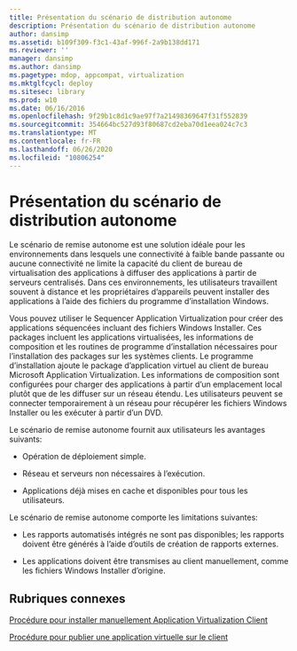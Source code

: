 ```yaml
---
title: Présentation du scénario de distribution autonome
description: Présentation du scénario de distribution autonome
author: dansimp
ms.assetid: b109f309-f3c1-43af-996f-2a9b138dd171
ms.reviewer: ''
manager: dansimp
ms.author: dansimp
ms.pagetype: mdop, appcompat, virtualization
ms.mktglfcycl: deploy
ms.sitesec: library
ms.prod: w10
ms.date: 06/16/2016
ms.openlocfilehash: 9f29b1c8d1c9ae97f7a21498369647f31f552839
ms.sourcegitcommit: 354664bc527d93f80687cd2eba70d1eea024c7c3
ms.translationtype: MT
ms.contentlocale: fr-FR
ms.lasthandoff: 06/26/2020
ms.locfileid: "10806254"
---
```

# Présentation du scénario de distribution autonome


Le scénario de remise autonome est une solution idéale pour les environnements dans lesquels une connectivité à faible bande passante ou aucune connectivité ne limite la capacité du client de bureau de virtualisation des applications à diffuser des applications à partir de serveurs centralisés. Dans ces environnements, les utilisateurs travaillent souvent à distance et les propriétaires d’appareils peuvent installer des applications à l’aide des fichiers du programme d’installation Windows.

Vous pouvez utiliser le Sequencer Application Virtualization pour créer des applications séquencées incluant des fichiers Windows Installer. Ces packages incluent les applications virtualisées, les informations de composition et les routines de programme d’installation nécessaires pour l’installation des packages sur les systèmes clients. Le programme d’installation ajoute le package d’application virtuel au client de bureau Microsoft Application Virtualization. Les informations de composition sont configurées pour charger des applications à partir d’un emplacement local plutôt que de les diffuser sur un réseau étendu. Les utilisateurs peuvent se connecter temporairement à un réseau pour récupérer les fichiers Windows Installer ou les exécuter à partir d’un DVD.

Le scénario de remise autonome fournit aux utilisateurs les avantages suivants:

-   Opération de déploiement simple.

-   Réseau et serveurs non nécessaires à l’exécution.

-   Applications déjà mises en cache et disponibles pour tous les utilisateurs.

Le scénario de remise autonome comporte les limitations suivantes:

-   Les rapports automatisés intégrés ne sont pas disponibles; les rapports doivent être générés à l’aide d’outils de création de rapports externes.

-   Les applications doivent être transmises au client manuellement, comme les fichiers Windows Installer d’origine.

## Rubriques connexes


[Procédure pour installer manuellement Application Virtualization Client](how-to-manually-install-the-application-virtualization-client.md)

[Procédure pour publier une application virtuelle sur le client](how-to-publish-a-virtual-application-on-the-client.md)

 

 





